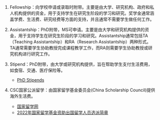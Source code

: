 1. Fellowship：向学校申请或录取时附带。主要是由大学、研究机构、政府和私人机构提供的资金，用于支持学生在研究生阶段的学习和研究。奖学金通常涵盖学费、生活费、研究经费等方面的支持，并且通常不需要学生做任何工作。

2. Assistantship：PhD附带，MS可申请。主要是由大学和研究机构提供的资金，用于支持学生在研究生阶段的学习和研究。Assistantship通常包括TA（Teaching Assistantship）和RA（Research Assistantship）两种形式。TA通常需要学生协助教授完成课程教学工作，而RA则需要学生协助教授或研究机构进行研究工作。

3. Stipend：PhD附带，由大学或研究机构提供，旨在帮助学生支付生活费用，如食宿、交通、医疗保险等。
    - [PhD Stipends](https://www.phdstipends.com/results)

4. CSC国家公派留学：由国家留学基金委员会(China Scholarship Council)提供海外生活费。
    - [国家留学网](https://www.csc.edu.cn/)
    - [2022年国家留学基金资助出国留学人员选派简章](https://www.csc.edu.cn/article/2306)